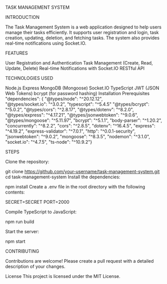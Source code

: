 TASK MANAGEMENT SYSTEM

INTRODUCTION

The Task Management System is a web application designed to help users manage their tasks efficiently. It supports user registration and login, task creation, updating, deletion, and fetching tasks. The system also provides real-time notifications using Socket.IO.

FEATURES

User Registration and Authentication
Task Management (Create, Read, Update, Delete)
Real-time Notifications with Socket.IO
RESTful API

TECHNOLOGIES USED

Node.js
Express
MongoDB (Mongoose)
Socket.IO
TypeScript
JWT (JSON Web Tokens)
bcrypt (for password hashing)
Installation
Prerequisites
  "dependencies": {
  "@types/node": "^20.12.12",   
  "@types/socket.io": "^3.0.2",
    "typescript": "^5.4.5"
    "@types/bcrypt": "^5.0.2",
    "@types/cors": "^2.8.17",
    "@types/dotenv": "^8.2.0",
    "@types/express": "^4.17.21",
    "@types/jsonwebtoken": "^9.0.6",
    "@types/mongoose": "^5.11.97",
    "bcrypt": "^5.1.1",
    "body-parser": "^1.20.2",
    "concurrently": "^8.2.2",
    "cors": "^2.8.5",
    "dotenv": "^16.4.5",
    "express": "^4.19.2",
    "express-validator": "^7.0.1",
    "http": "^0.0.1-security",
    "jsonwebtoken": "^9.0.2",
    "mongoose": "^8.3.5",
    "nodemon": "^3.1.0",
    "socket.io": "^4.7.5",
    "ts-node": "^10.9.2"}


 STEPS
 
Clone the repository:

git clone https://github.com/your-username/task-management-system.git
cd task-management-system
Install the dependencies:

npm install
Create a .env file in the root directory with the following contents:

SECRET=SECRET
PORT=2000

Compile TypeScript to JavaScript:

npm run build

Start the server:

npm start


CONTRIBUTING

Contributions are welcome! Please create a pull request with a detailed description of your changes.

License
This project is licensed under the MIT License.



    

    


    
